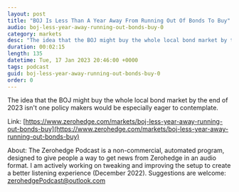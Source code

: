 ```yaml
---
layout: post
title: "BOJ Is Less Than A Year Away From Running Out Of Bonds To Buy"
audio: boj-less-year-away-running-out-bonds-buy-0
category: markets
desc: "The idea that the BOJ might buy the whole local bond market by the end of 2023 isn't one policy makers would be especially eager to contemplate."
duration: 00:02:15
length: 135
datetime: Tue, 17 Jan 2023 20:46:00 +0000
tags: podcast
guid: boj-less-year-away-running-out-bonds-buy-0
order: 0
---
```

The idea that the BOJ might buy the whole local bond market by the end of 2023 isn't one policy makers would be especially eager to contemplate.

Link: [https://www.zerohedge.com/markets/boj-less-year-away-running-out-bonds-buy](https://www.zerohedge.com/markets/boj-less-year-away-running-out-bonds-buy)

About: The Zerohedge Podcast is a non-commercial, automated program, designed to give people a way to get news from Zerohedge in an audio format.  I am actively working on tweaking and improving the setup to create a better listening experience (December 2022).  Suggestions are welcome: [zerohedgePodcast@outlook.com](mailto:zerohedgePodcast@outlook.com)